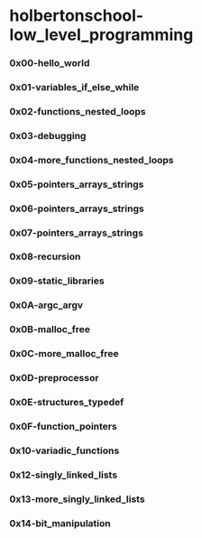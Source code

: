 # holbertonschool-low_level_programming
### 0x00-hello_world
### 0x01-variables_if_else_while
### 0x02-functions_nested_loops
### 0x03-debugging
### 0x04-more_functions_nested_loops
### 0x05-pointers_arrays_strings
### 0x06-pointers_arrays_strings
### 0x07-pointers_arrays_strings
### 0x08-recursion
### 0x09-static_libraries
### 0x0A-argc_argv
### 0x0B-malloc_free
### 0x0C-more_malloc_free
### 0x0D-preprocessor
### 0x0E-structures_typedef
### 0x0F-function_pointers
### 0x10-variadic_functions
### 0x12-singly_linked_lists
### 0x13-more_singly_linked_lists
### 0x14-bit_manipulation
